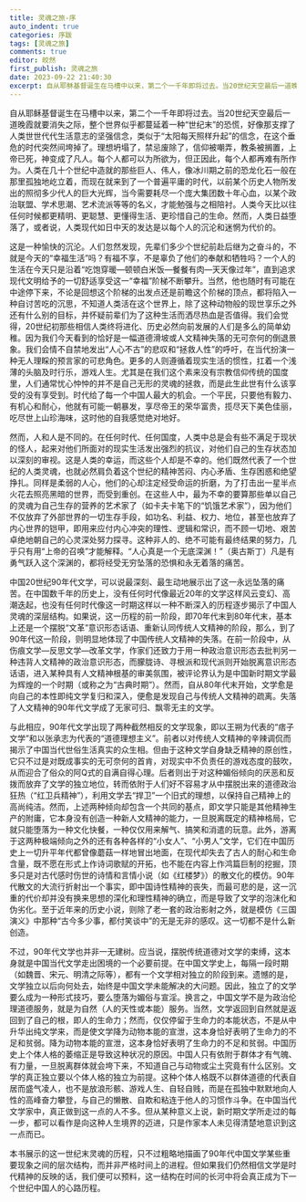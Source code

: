 ```yaml
---
title: 灵魂之旅-序
auto_indent: true
categories: 序跋
tags: [灵魂之旅]
comments: true
editor: 皎然
first_publish: 灵魂之旅
date: 2023-09-22 21:40:30
excerpt: 自从耶稣基督诞生在马槽中以来，第二个一千年即将过去。当20世纪天空最后一道晚霞就要消失之际，整个世界似乎都蔓延着一种“世纪末”的恐慌，好像那支撑了人类世世代代生活意志的坚强信念，类似于“太阳每天照样升起”的信念，在这个垂危的时代突然间垮掉了。理想坍塌了，禁忌废除了，信仰被嘲弄，教条被搁置，上帝已死，神变成了凡人。每个人都可以为所欲为，但正因此，每个人都再难有所作为。人类在几十个世纪中造就的那些巨人、伟人，像冰川期之前的恐龙化石一般在那里孤独地屹立着，而现在就来到了一个普遍平庸的时代，以前某个历史人物所发出的照彻多少代人的巨大光辉，当今需要耗尽一个庞大集团数十年心血，以某个政治联盟、学术思潮、艺术流派等等的名义，才能勉强与之相陪衬。人类今天比以往任何时候都更精明、更聪慧、更懂得生活、更珍惜自己的生命。然而，人类日益堕落了，或者说，人类现代如日中天的发达是以每个人的沉沦和迷惘为代价的。
---
```

自从耶稣基督诞生在马槽中以来，第二个一千年即将过去。当20世纪天空最后一道晚霞就要消失之际，整个世界似乎都蔓延着一种“世纪末”的恐慌，好像那支撑了人类世世代代生活意志的坚强信念，类似于“太阳每天照样升起”的信念，在这个垂危的时代突然间垮掉了。理想坍塌了，禁忌废除了，信仰被嘲弄，教条被搁置，上帝已死，神变成了凡人。每个人都可以为所欲为，但正因此，每个人都再难有所作为。人类在几十个世纪中造就的那些巨人、伟人，像冰川期之前的恐龙化石一般在那里孤独地屹立着，而现在就来到了一个普遍平庸的时代，以前某个历史人物所发出的照彻多少代人的巨大光辉，当今需要耗尽一个庞大集团数十年心血，以某个政治联盟、学术思潮、艺术流派等等的名义，才能勉强与之相陪衬。人类今天比以往任何时候都更精明、更聪慧、更懂得生活、更珍惜自己的生命。然而，人类日益堕落了，或者说，人类现代如日中天的发达是以每个人的沉沦和迷惘为代价的。

这是一种愉快的沉沦。人们忽然发现，先辈们多少个世纪前赴后继为之奋斗的，不就是今天的“幸福生活”吗？有福不享，不是辜负了他们的奉献和牺牲吗？一个人的生活在今天只是沿着“吃饱穿暖—顿顿白米饭—餐餐有肉—天天像过年”，直到追求现代文明给予的一切舒适享受这一“幸福”阶梯不断攀升。当然，他也随时有可能在中途停下来，不论是回想这个阶梯的出发点还是前瞻这个阶梯的顶点，都将陷入一种自讨苦吃的沉思，不知道人类活在这个世界上，除了这种动物般的现世享乐之外还有什么别的目标，并怀疑前辈们为了这种生活而洒尽热血是否值得。我们会觉得，20世纪初那些相信人类终将进化、历史必然向前发展的人们是多么的简单幼稚。因为我们今天看到的恰好是一幅道德滑坡或人文精神失落的无可奈何的倒退景象。我们会情不自禁地发出“人心不古”的悲叹和“拯救人性”的呼吁，在当代扮演一种无人理睬的预言家的可悲角色。更多的人则遵循着现实生活的惯性，扛着一个浅薄的头脑及时行乐，游戏人生。尤其是在我们这个素来没有宗教信仰传统的国度里，人们通常忧心忡忡的并不是自己无形的灵魂的拯救，而是此生此世有什么该享受的没有享受到。时代给了每一个中国人最大的机会。一个平民，只要他有毅力、有机心和耐心，他就有可能一朝暴发，享尽帝王的荣华富贵，揽尽天下美色佳丽，吃尽世上山珍海味，这时他的自我感觉绝对地好。

然而，人和人是不同的。在任何时代、任何国度，人类中总是会有些不满足于现状的怪人，起来对他们所面对的现实生活发出强烈的抗议，对他们自己的生存状态加以深刻的审视。这是人类的幸运，而这些个人却是不幸的。他们既然代表了一个世纪的人类灵魂，也就必然肩负着这个世纪的精神苦闷、内心矛盾、生存困惑和绝望挣扎。同样是柔弱的人心，他们的心却注定经受命运的折磨，为了打击出一星半点火花去照亮黑暗的世界，而受到重创。在这些人中，最为不幸的要算那些单以自己的灵魂为自己生存的营养的艺术家了（如卡夫卡笔下的“饥饿艺术家”），因为他们不仅放弃了外部世界的一切生存手段，如功名、利益、权力、地位，甚至也放弃了内心世界的铠甲，即用来应付内心冲突的理性、逻辑和常识，而不顾一切地、艰苦卓绝地朝自己的心灵深处努力探寻。这种非人的、绝不可能有最终结果的努力，几乎只有用“上帝的召唤”才能解释。“人心真是一个无底深渊！”（奥古斯丁）凡是有勇气跃入这个深渊的，都将经受无穷坠落的恐惧和永无着落的痛苦。

中国20世纪90年代文学，可以说最深刻、最生动地展示出了这一永远坠落的痛苦。在中国数千年的历史上，没有任何时代像最近20年的文学这样风云变幻、高潮迭起，也没有任何时代像这一时期这样以一种不断深入的历程逐步揭示了中国人灵魂的深层结构。如果说，这一历程的前一阶段，即70年代末到80年代末，基本上还是一个摆脱“文革”意识形态话语、重新认同传统人文精神的阶段，那么，到了90年代这一阶段，则明显地体现了中国传统人文精神的失落。在前一阶段中，从伤痕文学—反思文学—改革文学，作家们还致力于用一种政治意识形态去批判另一种违背人文精神的政治意识形态，而朦胧诗、寻根派和现代派则开始脱离意识形态话语，进入某种具有人文精神根基的审美氛围，被评论界认为是中国新时期文学最为辉煌的一个时期（或称之为“古典时期”）。然而，自从80年代末开始，文学愈是向自己的本性即纯文学复归和深入，便愈是发现自己与传统人文精神的疏离。失落了人文精神的90年代文学成了无家可归、飘零无主的文学。

与此相应，90年代文学出现了两种截然相反的文学现象，即以王朔为代表的“痞子文学”和以张承志为代表的“道德理想主义”。前者以对传统人文精神的辛辣调侃而揭示了中国当代世俗生活真实的众生相。但由于这种文学自身缺乏精神的原创性，它只不过是对既成事实的无可奈何的首肯，对现实中不负责任的游戏态度的鼓吹，从而迎合了俗众的阿Q式的自满自得心理。后者则出于对这种媚俗倾向的厌恶和反拨而放弃了文学的独立地位，转而依附于人们好不容易才从中摆脱出来的道德政治狂热（“红卫兵精神”），利用文学去“捍卫”一个旧式的理想，以保持自己精神上的高尚纯洁。然而，上述两种倾向却包含一个共同的基点，即文学只能是其他精神生产的附庸，它本身没有创造一种新人文精神的能力，一旦脱离既定的精神格局，它就只能堕落为一种文化快餐，一种仅仅用来解气、搞笑和消遣的玩意。此外，游离于这两种极端倾向之外的还有各种各样的“小女人”、“小男人”文学，它们在中国历史上一切升平年代都曾像蘑菇一样地冒出地面，在现代却失去了古人的耐心和生命含量，既不愿在形式上作诗词歌赋的开拓，也不能在内容上作鸿篇巨制的挖掘，顶多只是对古代感时伤世的诗情和言情小说（如《红楼梦》）的散文化的模仿。90年代散文的大流行折射出一个事实，即中国诗性精神的丧失，而最可悲的是，这一沉重的代价却并没有换来思想的深化和理性精神的确立，而是导致了文学的泡沫化和伪劣化。至于近年来的历史小说，则除了老一套的政治影射之外，就是模仿《三国演义》中那种“古今多少事，都付笑谈中”的无是无非的感叹。这一切都不是什么新创造。

不过，90年代文学也并非一无建树。应当说，摆脱传统道德对文学的束缚，这本身就是中国当代文学走出困境的一个必要前提。在中国文学史上，每隔一段时期（如魏晋、宋元、明清之际等），都有一个文学相对独立的阶段到来。遗憾的是，文学独立以后向何处去，始终是中国文学未能解决的大问题。因此，独立了的文学要么成为一种形式技巧，要么堕落为媚俗与宣淫。换言之，中国文学不是为政治伦理道德服务，就是为自然（人的天性或本能）服务。当然，文学返回到自然就是返回到了自己的根，即人的生命力；然而，仅仅停留于生命力的本能状态，不是从中升华出纯文学来，而是使文学降为动物本能的宣泄，这本身恰好表明了生命力的不足和贫弱。降为动物本能的宣泄，这本身恰好表明了生命力的不足和贫弱。中国历史上个体人格的萎缩正是导致这种状况的原因。中国人只有依附于群体才有气魄、有力量，一旦脱离群体就会垮下来，不知道自己与动物或尘土究竟有什么区别。文学的真正独立要以个体人格的独立为前提。这种个体人格既不以群体道德的代表自居而盛气凌人，也不是放浪形骸、游戏人生、自轻自贱，而是在孤独中默默地向人性的高峰奋力攀登，与自己的懒散、自欺和粘连于他人的习惯作斗争。在中国当代文学家中，真正做到这一点的人不多。但从某种意义上说，新时期文学所走过的每一步，都可以看作是向这种人生境界的迈进，只是作家本人未见得清楚地意识到这一点而已。

本书展示的这一世纪末灵魂的历程，只不过粗略地描画了90年代中国文学某些重要现象之间的层次结构，而并非严格时间上的进程。但如果我们仍然相信文学是时代精神的反映的话，我们便可以预料，这一结构在时间的长河中将会真正成为下一个世纪中国人的心路历程。

